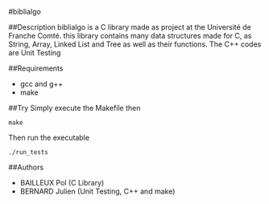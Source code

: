 #biblialgo

##Description
biblialgo is a C library made as project at the Université de Franche Comté.
this library contains many data structures made for C, as String, Array, Linked List and Tree as well as their functions.
The C++ codes are Unit Testing

##Requirements
* gcc and g++
* make

##Try
Simply execute the Makefile then
```
make
```
Then run the executable
```
./run_tests
```

##Authors
* BAILLEUX Pol (C Library)
* BERNARD Julien (Unit Testing, C++ and make)
